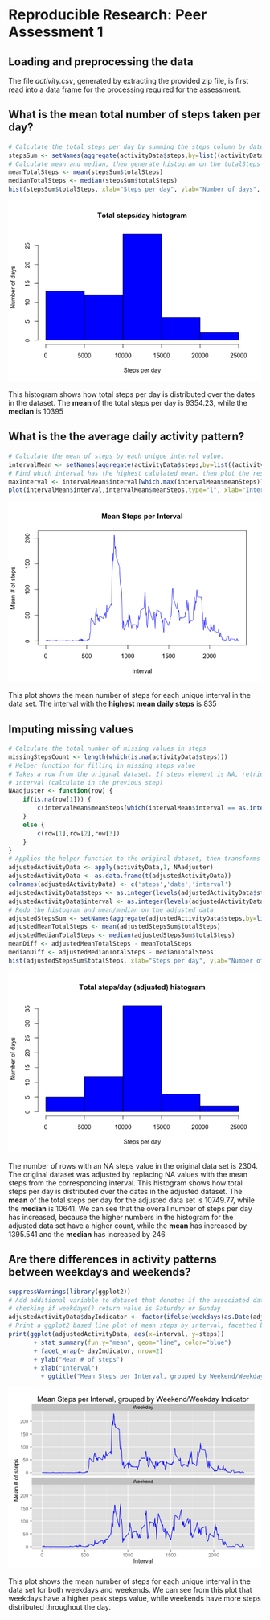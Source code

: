 # Reproducible Research: Peer Assessment 1


## Loading and preprocessing the data


The file *activity.csv*, generated by extracting the provided zip file, is first read into a data frame for the processing required for the assessment.

## What is the mean total number of steps taken per day?

```r
# Calculate the total steps per day by summing the steps column by date
stepsSum <- setNames(aggregate(activityData$steps,by=list((activityData$date)),FUN=sum, na.rm=TRUE), c("date","totalSteps")) 
# Calculate mean and median, then generate histogram on the totalSteps column of the resulting data frame
meanTotalSteps <- mean(stepsSum$totalSteps)
medianTotalSteps <- median(stepsSum$totalSteps)
hist(stepsSum$totalSteps, xlab="Steps per day", ylab="Number of days", main="Total steps/day histogram", col="blue")
```

![](./PA1_template_files/figure-html/stepsHist-1.png) 

This histogram shows how total steps per day is distributed over the dates in the dataset. The **mean** of the total steps per day is 9354.23, while the **median** is 10395

## What is the the average daily activity pattern?

```r
# Calculate the mean of steps by each unique interval value.
intervalMean <- setNames(aggregate(activityData$steps,by=list((activityData$interval)),FUN=mean, na.rm=TRUE), c("interval","meanSteps"))
# Find which interval has the highest calulated mean, then plot the resulting set of means against the interval values
maxInterval <- intervalMean$interval[which.max(intervalMean$meanSteps)]
plot(intervalMean$interval,intervalMean$meanSteps,type="l", xlab="Interval", ylab="Mean # of steps", main="Mean Steps per Interval", col="blue")
```

![](./PA1_template_files/figure-html/intervalMeans-1.png) 

This plot shows the mean number of steps for each unique interval in the data set. The interval with the **highest mean daily steps** is 835

## Imputing missing values

```r
# Calculate the total number of missing values in steps
missingStepsCount <- length(which(is.na(activityData$steps)))
# Helper function for filling in missing steps value
# Takes a row from the original dataset. If steps element is NA, retrieves the mean value of the corresponding
# interval (calculate in the previous step)
NAadjuster <- function(row) {
    if(is.na(row[1])) {
        c(intervalMean$meanSteps[which(intervalMean$interval == as.integer(row[3]))],row[2],row[3])
    }
    else {
        c(row[1],row[2],row[3])
    }
}
# Applies the helper function to the original dataset, then transforms it back to a manageable data frame
adjustedActivityData <- apply(activityData,1, NAadjuster)
adjustedActivityData <- as.data.frame(t(adjustedActivityData))
colnames(adjustedActivityData) <- c('steps','date','interval')
adjustedActivityData$steps <- as.integer(levels(adjustedActivityData$steps)[adjustedActivityData$steps])
adjustedActivityData$interval <- as.integer(levels(adjustedActivityData$interval)[adjustedActivityData$interval])
# Redo the histogram and mean/median on the adjusted data
adjustedStepsSum <- setNames(aggregate(adjustedActivityData$steps,by=list((adjustedActivityData$date)),FUN=sum, na.rm=TRUE), c("date","totalSteps"))
adjustedMeanTotalSteps <- mean(adjustedStepsSum$totalSteps)
adjustedMedianTotalSteps <- median(adjustedStepsSum$totalSteps)
meanDiff <- adjustedMeanTotalSteps - meanTotalSteps
medianDiff <- adjustedMedianTotalSteps - medianTotalSteps
hist(adjustedStepsSum$totalSteps, xlab="Steps per day", ylab="Number of days", main="Total steps/day (adjusted) histogram", col="blue")
```

![](./PA1_template_files/figure-html/adjustedStepsHist-1.png) 

The number of rows with an NA steps value in the original data set is 2304. The original dataset was adjusted by replacing NA values with the mean steps from the corresponding interval. This histogram shows how total steps per day is distributed over the dates in the adjusted dataset. The **mean** of the total steps per day for the adjusted data set is 10749.77, while the **median** is 10641. We can see that the overall number of steps per day has increased, because the higher numbers in the histogram for the adjusted data set have a higher count, while the **mean** has increased by 1395.541 and the **median** has increased by 246

## Are there differences in activity patterns between weekdays and weekends?

```r
suppressWarnings(library(ggplot2))
# Add additional variable to dataset that denotes if the associated date is a weekend or weekday, by
# checking if weekdays() return value is Saturday or Sunday
adjustedActivityData$dayIndicator <- factor(ifelse(weekdays(as.Date(adjustedActivityData$date)) %in% c("Saturday","Sunday"),"Weekend","Weekday"))
# Print a ggplot2 based line plot of mean steps by interval, facetted by the new dayIndicator variable
print(ggplot(adjustedActivityData, aes(x=interval, y=steps))
       + stat_summary(fun.y="mean", geom="line", color="blue")
       + facet_wrap(~ dayIndicator, nrow=2)
       + ylab("Mean # of steps")
       + xlab("Interval")
	     + ggtitle("Mean Steps per Interval, grouped by Weekend/Weekday Indicator"))
```

![](./PA1_template_files/figure-html/dayComparison-1.png) 

This plot shows the mean number of steps for each unique interval in the data set for both weekdays and weekends. We can see from this plot that weekdays have a higher peak steps value, while weekends have more steps distributed throughout the day.

